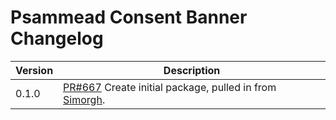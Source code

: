 # Psammead Consent Banner Changelog

<!-- prettier-ignore -->
| Version | Description |
|---------|-------------|
| 0.1.0 | [PR#667](https://github.com/bbc/psammead/pull/667) Create initial package, pulled in from [Simorgh](https://github.com/BBC-News/simorgh). |
